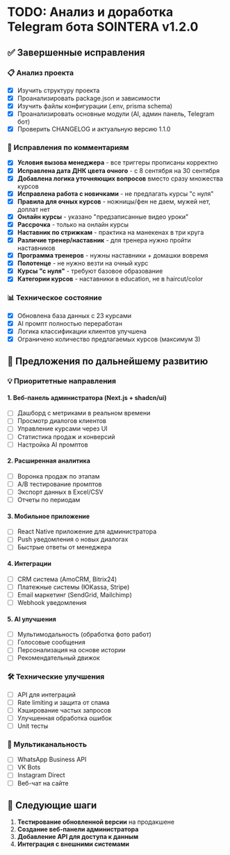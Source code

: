 # TODO: Анализ и доработка Telegram бота SOINTERA v1.2.0

## ✅ Завершенные исправления

### 📋 Анализ проекта
- [x] Изучить структуру проекта
- [x] Проанализировать package.json и зависимости
- [x] Изучить файлы конфигурации (.env, prisma schema)
- [x] Проанализировать основные модули (AI, админ панель, Telegram бот)
- [x] Проверить CHANGELOG и актуальную версию 1.1.0

### 🔧 Исправления по комментариям
- [x] **Условия вызова менеджера** - все триггеры прописаны корректно
- [x] **Исправлена дата ДНК цвета очного** - с 8 сентября на 30 сентября
- [x] **Добавлена логика уточняющих вопросов** вместо сразу множества курсов
- [x] **Исправлена работа с новичками** - не предлагать курсы "с нуля"
- [x] **Правила для очных курсов** - ножницы/фен не даем, мужей нет, доплат нет
- [x] **Онлайн курсы** - указано "предзаписанные видео уроки"
- [x] **Рассрочка** - только на онлайн курсы
- [x] **Наставник по стрижкам** - практика на манекенах в три круга
- [x] **Различие тренер/наставник** - для тренера нужно пройти наставников
- [x] **Программа тренеров** - нужны наставники + домашки вовремя
- [x] **Полотенце** - не нужно везти на очный курс
- [x] **Курсы "с нуля"** - требуют базовое образование
- [x] **Категории курсов** - наставники в education, не в haircut/color

### 📊 Техническое состояние
- [x] Обновлена база данных с 23 курсами
- [x] AI промпт полностью переработан
- [x] Логика классификации клиентов улучшена
- [x] Ограничено количество предлагаемых курсов (максимум 3)

## 🚀 Предложения по дальнейшему развитию

### 💡 Приоритетные направления

#### 1. Веб-панель администратора (Next.js + shadcn/ui)
- [ ] Дашборд с метриками в реальном времени
- [ ] Просмотр диалогов клиентов
- [ ] Управление курсами через UI
- [ ] Статистика продаж и конверсий
- [ ] Настройка AI промптов

#### 2. Расширенная аналитика
- [ ] Воронка продаж по этапам
- [ ] A/B тестирование промптов
- [ ] Экспорт данных в Excel/CSV
- [ ] Отчеты по периодам

#### 3. Мобильное приложение
- [ ] React Native приложение для администратора
- [ ] Push уведомления о новых диалогах
- [ ] Быстрые ответы от менеджера

#### 4. Интеграции
- [ ] CRM система (AmoCRM, Bitrix24)
- [ ] Платежные системы (ЮKassa, Stripe)
- [ ] Email маркетинг (SendGrid, Mailchimp)
- [ ] Webhook уведомления

#### 5. AI улучшения
- [ ] Мультимодальность (обработка фото работ)
- [ ] Голосовые сообщения
- [ ] Персонализация на основе истории
- [ ] Рекомендательный движок

### 🛠️ Технические улучшения
- [ ] API для интеграций
- [ ] Rate limiting и защита от спама
- [ ] Кэширование частых запросов
- [ ] Улучшенная обработка ошибок
- [ ] Unit тесты

### 📱 Мультиканальность
- [ ] WhatsApp Business API
- [ ] VK Bots
- [ ] Instagram Direct
- [ ] Веб-чат на сайте

## 🎯 Следующие шаги

1. **Тестирование обновленной версии** на продакшене
2. **Создание веб-панели администратора**
3. **Добавление API для доступа к данным**
4. **Интеграция с внешними системами**
